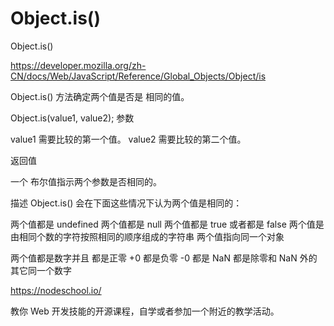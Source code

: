 # Object.is()

Object.is()


https://developer.mozilla.org/zh-CN/docs/Web/JavaScript/Reference/Global_Objects/Object/is



Object.is() 方法确定两个值是否是 相同的值。



Object.is(value1, value2);
参数

value1
需要比较的第一个值。
value2
需要比较的第二个值。




返回值

一个 布尔值指示两个参数是否相同的。

描述
Object.is() 会在下面这些情况下认为两个值是相同的：

两个值都是 undefined
两个值都是 null
两个值都是 true 或者都是 false
两个值是由相同个数的字符按照相同的顺序组成的字符串
两个值指向同一个对象

两个值都是数字并且
都是正零 +0
都是负零 -0
都是 NaN
都是除零和 NaN 外的其它同一个数字




https://nodeschool.io/

教你 Web 开发技能的开源课程，自学或者参加一个附近的教学活动。


















